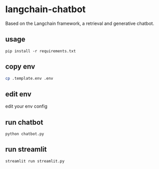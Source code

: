 <!--
 * @Description: 
 * @Author: colin gao
 * @Date: 2023-05-07 06:46:52
 * @LastEditTime: 2023-05-09 18:18:51
-->
# langchain-chatbot
Based on the Langchain framework, a retrieval and generative chatbot.

## usage
```
pip install -r requirements.txt
```

## copy env
```bash
cp .template.env .env
```

## edit env
edit your env config

## run chatbot
```
python chatbot.py
```

## run streamlit
```
streamlit run streamlit.py
```
